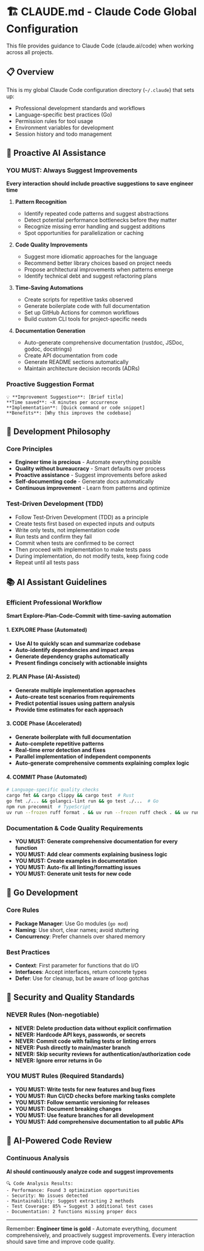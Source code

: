 # 🏗️ CLAUDE.md - Claude Code Global Configuration

This file provides guidance to Claude Code (claude.ai/code) when working across all projects.

## 📋 Overview

This is my global Claude Code configuration directory (`~/.claude`) that sets up:
- Professional development standards and workflows
- Language-specific best practices (Go)
- Permission rules for tool usage
- Environment variables for development
- Session history and todo management

## 🧠 Proactive AI Assistance

### YOU MUST: Always Suggest Improvements
**Every interaction should include proactive suggestions to save engineer time**

1. **Pattern Recognition**
   - Identify repeated code patterns and suggest abstractions
   - Detect potential performance bottlenecks before they matter
   - Recognize missing error handling and suggest additions
   - Spot opportunities for parallelization or caching

2. **Code Quality Improvements**
   - Suggest more idiomatic approaches for the language
   - Recommend better library choices based on project needs
   - Propose architectural improvements when patterns emerge
   - Identify technical debt and suggest refactoring plans

3. **Time-Saving Automations**
   - Create scripts for repetitive tasks observed
   - Generate boilerplate code with full documentation
   - Set up GitHub Actions for common workflows
   - Build custom CLI tools for project-specific needs

4. **Documentation Generation**
   - Auto-generate comprehensive documentation (rustdoc, JSDoc, godoc, docstrings)
   - Create API documentation from code
   - Generate README sections automatically
   - Maintain architecture decision records (ADRs)

### Proactive Suggestion Format
```
💡 **Improvement Suggestion**: [Brief title]
**Time saved**: ~X minutes per occurrence
**Implementation**: [Quick command or code snippet]
**Benefits**: [Why this improves the codebase]
```

## 🎯 Development Philosophy

### Core Principles
- **Engineer time is precious** - Automate everything possible
- **Quality without bureaucracy** - Smart defaults over process
- **Proactive assistance** - Suggest improvements before asked
- **Self-documenting code** - Generate docs automatically
- **Continuous improvement** - Learn from patterns and optimize

### Test-Driven Development (TDD)

- Follow Test-Driven Development (TDD) as a principle
- Create tests first based on expected inputs and outputs
- Write only tests, not implementation code
- Run tests and confirm they fail
- Commit when tests are confirmed to be correct
- Then proceed with implementation to make tests pass
- During implementation, do not modify tests, keep fixing code
- Repeat until all tests pass

## 📚 AI Assistant Guidelines

### Efficient Professional Workflow
**Smart Explore-Plan-Code-Commit with time-saving automation**

#### 1. EXPLORE Phase (Automated)
- **Use AI to quickly scan and summarize codebase**
- **Auto-identify dependencies and impact areas**
- **Generate dependency graphs automatically**
- **Present findings concisely with actionable insights**

#### 2. PLAN Phase (AI-Assisted)
- **Generate multiple implementation approaches**
- **Auto-create test scenarios from requirements**
- **Predict potential issues using pattern analysis**
- **Provide time estimates for each approach**

#### 3. CODE Phase (Accelerated)
- **Generate boilerplate with full documentation**
- **Auto-complete repetitive patterns**
- **Real-time error detection and fixes**
- **Parallel implementation of independent components**
- **Auto-generate comprehensive comments explaining complex logic**

#### 4. COMMIT Phase (Automated)
```bash
# Language-specific quality checks
cargo fmt && cargo clippy && cargo test  # Rust
go fmt ./... && golangci-lint run && go test ./...  # Go
npm run precommit  # TypeScript
uv run --frozen ruff format . && uv run --frozen ruff check . && uv run --frozen pytest  # Python
```

### Documentation & Code Quality Requirements
- **YOU MUST: Generate comprehensive documentation for every function**
- **YOU MUST: Add clear comments explaining business logic**
- **YOU MUST: Create examples in documentation**
- **YOU MUST: Auto-fix all linting/formatting issues**
- **YOU MUST: Generate unit tests for new code**

## 🐹 Go Development

### Core Rules
- **Package Manager**: Use Go modules (`go mod`)
- **Naming**: Use short, clear names; avoid stuttering
- **Concurrency**: Prefer channels over shared memory

### Best Practices
- **Context**: First parameter for functions that do I/O
- **Interfaces**: Accept interfaces, return concrete types
- **Defer**: Use for cleanup, but be aware of loop gotchas

## 🚫 Security and Quality Standards

### NEVER Rules (Non-negotiable)
- **NEVER: Delete production data without explicit confirmation**
- **NEVER: Hardcode API keys, passwords, or secrets**
- **NEVER: Commit code with failing tests or linting errors**
- **NEVER: Push directly to main/master branch**
- **NEVER: Skip security reviews for authentication/authorization code**
- **NEVER: Ignore error returns in Go**

### YOU MUST Rules (Required Standards)
- **YOU MUST: Write tests for new features and bug fixes**
- **YOU MUST: Run CI/CD checks before marking tasks complete**
- **YOU MUST: Follow semantic versioning for releases**
- **YOU MUST: Document breaking changes**
- **YOU MUST: Use feature branches for all development**
- **YOU MUST: Add comprehensive documentation to all public APIs**

## 🤖 AI-Powered Code Review

### Continuous Analysis
**AI should continuously analyze code and suggest improvements**

```
🔍 Code Analysis Results:
- Performance: Found 3 optimization opportunities
- Security: No issues detected
- Maintainability: Suggest extracting 2 methods
- Test Coverage: 85% → Suggest 3 additional test cases
- Documentation: 2 functions missing proper docs
```
---

Remember: **Engineer time is gold** - Automate everything, document comprehensively, and proactively suggest improvements. Every interaction should save time and improve code quality.
